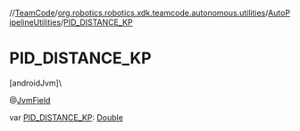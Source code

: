 //[TeamCode](../../../index.md)/[org.robotics.robotics.xdk.teamcode.autonomous.utilities](../index.md)/[AutoPipelineUtilities](index.md)/[PID_DISTANCE_KP](-p-i-d_-d-i-s-t-a-n-c-e_-k-p.md)

# PID_DISTANCE_KP

[androidJvm]\

@[JvmField](https://kotlinlang.org/api/latest/jvm/stdlib/kotlin.jvm/-jvm-field/index.html)

var [PID_DISTANCE_KP](-p-i-d_-d-i-s-t-a-n-c-e_-k-p.md): [Double](https://kotlinlang.org/api/latest/jvm/stdlib/kotlin/-double/index.html)
